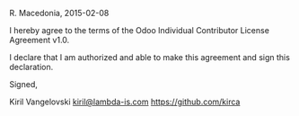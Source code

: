 R. Macedonia, 2015-02-08

I hereby agree to the terms of the Odoo Individual Contributor License
Agreement v1.0.

I declare that I am authorized and able to make this agreement and sign this
declaration.

Signed,

Kiril Vangelovski kiril@lambda-is.com https://github.com/kirca
